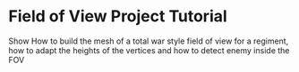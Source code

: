 # Field of View Project Tutorial
Show How to build the mesh of a total war style field of view for a regiment, how to adapt the heights of the vertices and how to detect enemy inside the FOV
